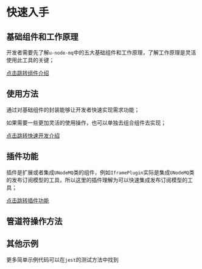 # 快速入手

## 基础组件和工作原理

开发者需要先了解`u-node-mq`中的五大基础组件和工作原理，了解工作原理是灵活使用此工具的关键；

[点击跳转组件介绍](./internal//index.md)

## 使用方法

通过对基础组件的封装能够让开发者快速实现需求功能；

如果需要一些更加灵活的使用操作，也可以单独去组合组件去实现；

[点击跳转快速开发介绍](./unmq.md)

## 插件功能

插件是扩展或者集成`UNodeMQ`类的组件，例如`IframePlugin`实际是集成`UNodeMQ`类的发布订阅模型的工具，所以这里的插件理解为可以快速集成发布订阅模型的工具；

[点击跳转插件功能](./plugins/index.md)

## 管道符操作方法

## 其他示例

更多简单示例代码可以在`jest`的测试方法中找到
